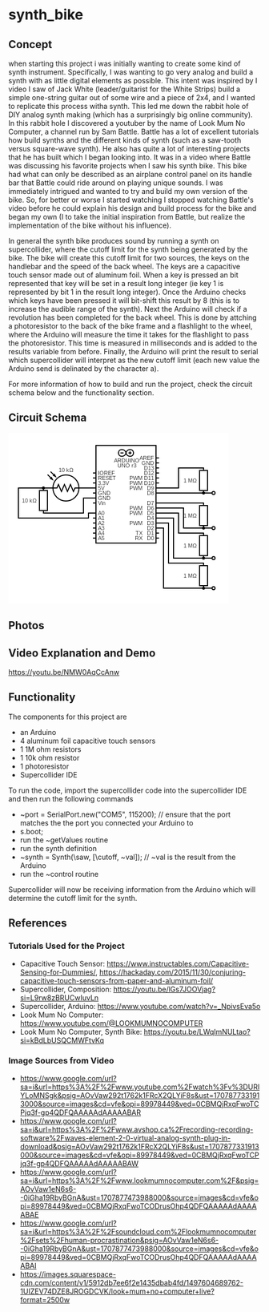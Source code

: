 # synth_bike

## Concept
when starting this project i was initially wanting to create some kind of synth instrument. Specifically, I was wanting to go very analog and build a synth with as little digital elements as possible. This intent was inspired by I video I saw of Jack White (leader/guitarist for the White Strips) build a simple one-string guitar out of some wire and a piece of 2x4, and I wanted to replicate this process witha synth. This led me down the rabbit hole of DIY analog synth making (which has a surprisingly big online community). In this rabbit hole I discovered a youtuber by the name of Look Mum No Computer, a channel run by Sam Battle. Battle has a lot of excellent tutorials how build synths and the different kinds of synth (such as a saw-tooth versus square-wave synth). He also has quite a lot of interesting projects that he has built which I began looking into. It was in a video where Battle was discussing his favorite projects when I saw his synth bike. This bike had what can only be described as an airplane control panel on its handle bar that Battle could ride around on playing unique sounds. I was immediately intrigued and wanted to try and build my own version of the bike. So, for better or worse I started watching I stopped watching Battle's video before he could explain his design and build process for the bike and began my own (I to take the initial inspiration from Battle, but realize the implementation of the bike without his influence).

In general the synth bike produces sound by running a synth on supercollider, where the cutoff limit for the synth being generated by the bike. The bike will create this cutoff limit for two sources, the keys on the handlebar and the speed of the back wheel. The keys are a capacitive touch sensor made out of aluminum foil. When a key is pressed an bit represented that key will be set in a result long integer (ie key 1 is represented by bit 1 in the result long integer). Once the Arduino checks which keys have been pressed it will bit-shift this result by 8 (this is to increase the audible range of the synth). Next the Arduino will check if a revolution has been completed for the back wheel. This is done by attching a photoresistor to the back of the bike frame and a flashlight to the wheel, where the Arduino will measure the time it takes for the flashlight to pass the photoresistor. This time is measured in milliseconds and is added to the results variable from before. Finally, the Arduino will print the result to serial which supercollider will interpret as the new cutoff limit (each new value the Arduino send is delinated by the character a).

For more information of how to build and run the project, check the circuit schema below and the functionality section.

## Circuit Schema
<img src="./images/circuit.png" alt="Circuit Schema" />

## Photos

## Video Explanation and Demo
https://youtu.be/NMW0AqCcAnw

## Functionality
The components for this project are
- an Arduino
- 4 aluminum foil capacitive touch sensors
- 1 1M ohm resistors
- 1 10k ohm resistor
- 1 photoresistor
- Supercollider IDE 

To run the code, import the supercollider code into the supercollider IDE and then run the following commands
- ~port = SerialPort.new("COM5", 115200); // ensure that the port matches the the port you connected your Arduino to
- s.boot;
- run the ~getValues routine
- run the synth definition
- ~synth = Synth(\saw, [\cutoff, ~val]); // ~val is the result from the Arduino
- run the ~control routine

Supercollider will now be receiving information from the Arduino which will determine the cutoff limit for the synth.

## References
### Tutorials Used for the Project
- Capacitive Touch Sensor: https://www.instructables.com/Capacitive-Sensing-for-Dummies/, https://hackaday.com/2015/11/30/conjuring-capacitive-touch-sensors-from-paper-and-aluminum-foil/
- Supercollider, Composition: https://youtu.be/lGs7JOOVjag?si=L9rw8zBRUCwIuvLn
- Supercollider, Arduino: https://www.youtube.com/watch?v=_NpivsEva5o
- Look Mum No Computer: https://www.youtube.com/@LOOKMUMNOCOMPUTER
- Look Mum No Computer, Synth Bike: https://youtu.be/LWqImNULtao?si=kBdLbUSQCMWFtvKq

### Image Sources from Video
-	https://www.google.com/url?sa=i&url=https%3A%2F%2Fwww.youtube.com%2Fwatch%3Fv%3DURIYLoMNSgk&psig=AOvVaw292t1762k1FRcX2QLYiF8s&ust=1707877331913000&source=images&cd=vfe&opi=89978449&ved=0CBMQjRxqFwoTCPjq3f-gp4QDFQAAAAAdAAAAABAR
-	https://www.google.com/url?sa=i&url=https%3A%2F%2Fwww.avshop.ca%2Frecording-recording-software%2Fwaves-element-2-0-virtual-analog-synth-plug-in-download&psig=AOvVaw292t1762k1FRcX2QLYiF8s&ust=1707877331913000&source=images&cd=vfe&opi=89978449&ved=0CBMQjRxqFwoTCPjq3f-gp4QDFQAAAAAdAAAAABAW
-	https://www.google.com/url?sa=i&url=https%3A%2F%2Fwww.lookmumnocomputer.com%2F&psig=AOvVaw1eN6s6--0iGha19RbyBGnA&ust=1707877473988000&source=images&cd=vfe&opi=89978449&ved=0CBMQjRxqFwoTCODrusOhp4QDFQAAAAAdAAAAABAE
-	https://www.google.com/url?sa=i&url=https%3A%2F%2Fsoundcloud.com%2Flookmumnocomputer%2Fsets%2Fhuman-procrastination&psig=AOvVaw1eN6s6--0iGha19RbyBGnA&ust=1707877473988000&source=images&cd=vfe&opi=89978449&ved=0CBMQjRxqFwoTCODrusOhp4QDFQAAAAAdAAAAABAI
-	https://images.squarespace-cdn.com/content/v1/5912db7ee6f2e1435dbab4fd/1497604689762-1UIZEV74DZE8JROGDCVK/look+mum+no+computer+live?format=2500w

